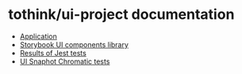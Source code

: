 # tothink/ui-project documentation

* [Application](ui-project/application)
* [Storybook UI components library](ui-project/storybook)
* [Results of Jest tests](ui-project/test-report/testResult.html)
* [UI Snaphot Chromatic tests](https://www.chromatic.com/builds?appId=61a28966c57c8b003a80d3c9)
